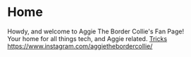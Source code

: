 # Home
Howdy, and welcome to Aggie The Border Collie's Fan Page!  
Your home for all things tech, and Aggie related.
[Tricks](tricks.md)
<https://www.instagram.com/aggiethebordercollie/>  

